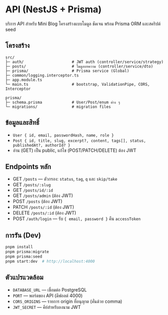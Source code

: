 # API (NestJS + Prisma)

บริการ API สำหรับ Mini Blog โครงสร้างแบบโมดูล ชัดเจน พร้อม Prisma ORM และสคริปต์ seed

## โครงสร้าง

```
src/
├─ auth/                     # JWT auth (controller/service/strategy)
├─ posts/                    # โมดูลบทความ (controller/service/dto)
├─ prisma/                   # Prisma service (Global)
├─ common/logging.interceptor.ts
├─ app.module.ts
└─ main.ts                   # bootstrap, ValidationPipe, CORS, Interceptor

prisma/
├─ schema.prisma             # User/Post/enum ต่าง ๆ
└─ migrations/               # migration files
```

## ข้อมูลและสิทธิ์

- `User { id, email, passwordHash, name, role }`
- `Post { id, title, slug, excerpt?, content, tags[], status, publishedAt?, authorId? }`
- อ่าน (GET) เป็น public, แก้ไข (POST/PATCH/DELETE) ต้อง JWT

## Endpoints หลัก

- GET `/posts` — ตัวกรอง: `status`, `tag`, `q` และ `skip/take`
- GET `/posts/:slug`
- GET `/posts/id/:id`
- GET `/posts/admin` (ต้อง JWT)
- POST `/posts` (ต้อง JWT)
- PATCH `/posts/:id` (ต้อง JWT)
- DELETE `/posts/:id` (ต้อง JWT)
- POST `/auth/login` — รับ `{ email, password }` คืน `accessToken`

## การรัน (Dev)

```bash
pnpm install
pnpm prisma:migrate
pnpm prisma:seed
pnpm start:dev  # http://localhost:4000
```

## ตัวแปรแวดล้อม

- `DATABASE_URL` — เชื่อมต่อ PostgreSQL
- `PORT` — พอร์ตของ API (ดีฟอลต์ 4000)
- `CORS_ORIGINS` — รายการ origin ที่อนุญาต (คั่นด้วย comma)
- `JWT_SECRET` — คีย์สำหรับลงนาม JWT
